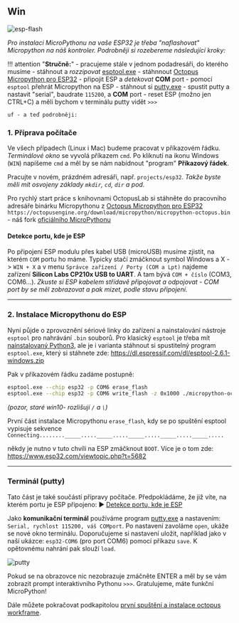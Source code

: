 ## Win

![esp-flash](https://www.octopuslab.cz/wp-content/uploads/2019/08/esp-flash-1.jpg)

*Pro instalaci MicroPythonu na vaše ESP32 je třeba "naflashovat" Micropython na náš kontroler. Podrobněji si rozebereme následující kroky:* 

!!! attention "**Stručně:**"
    - pracujeme stále v jednom podadresáři, do kterého musíme
    - stáhnout a *rozzipovat* [esptool.exe](https://dl.espressif.com/dl/esptool-2.6.1-windows.zip)
    - stáhnnout [Octopus Micropython pro ESP32](https://octopusengine.org/download/micropython/micropython-octopus.bin)
    - připojit ESP a *detekovat* **COM** port
    - pomocí `esptool` přehrát Micropython na ESP
    - stáhnout si [putty.exe](https://www.chiark.greenend.org.uk/~sgtatham/putty/latest.html)
    - spustit putty a nastavit "serial", baudrate `115200`, a **COM** port
    - reset ESP (možno jen CTRL+C) a měli bychom v terminálu putty vidět `>>>`
    
    uf - a teď podrobněji:


### 1. Příprava počítače

Ve všech případech (Linux i Mac) budeme pracovat v příkazovém řádku. *Terminálové okno* se vyvolá příkazem `cmd`.
Po kliknutí na ikonu Windows (`WIN`) napíšeme `cmd` a měl by se nám nabídnout "program" **Příkazový řádek**.

Pracujte v novém, prázdném adresáři, např. `projects/esp32`. *Takže byste měli mít osvojeny základy `mkdir`, `cd`, `dir` a pod.*

Pro rychlý start práce s knihovnami OctopusLab si stáhněte do pracovního adresáře binárku Micropythonu z [Octopus Micropython pro ESP32](https://octopusengine.org/download/micropython/micropython-octopus.bin) `https://octopusengine.org/download/micropython/micropython-octopus.bin` - náš fork [oficiálního MicroPythonu](https://micropython.org/download/esp32/)


#### Detekce portu, kde je ESP

Po připojení ESP modulu přes kabel USB (microUSB) musíme zjistit, na kterém `COM` portu ho máme. Typicky stačí zmáčknout symbol Windows a X -> `WIN + X` a v menu `Správce zařízení / Porty (COM a Lpt)` najdeme zařízení **Silicon Labs  CP210x USB to UART**. A tam bývá `COM + číslo` (COM3, COM6...). *Zkuste si ESP kabelem střídavě připojovat a odpojovat - COM port by se měl zobrazovat a pak mizet, podle stavu připojení.*

---

### 2. Instalace Micropythonu do ESP

Nyní půjde o zprovoznění sériové linky do zařízení a nainstalování nástroje `esptool` pro nahrávání `.bin` souborů. 
Pro klasický `esptool` je třeba mít [nainstalovaný Python3](https://naucse.python.cz/lessons/beginners/install/), ale je i varianta stáhnout si spustitelný program `esptool.exe`,  který si stáhnete zde: https://dl.espressif.com/dl/esptool-2.6.1-windows.zip

Pak v příkazovém řádku zadáme postupně:

```bash
esptool.exe --chip esp32 -p COM6 erase_flash 
esptool.exe --chip esp32 -p COM6 write_flash -z 0x1000 ./micropython-octopus.bin
```
*(pozor, staré win10- rozlišují `/` a  `\`)*


První část instalace Micropythonu `erase_flash`, kdy se po spuštění esptool vypisuje sekvence 
`Connecting........_____....._____....._____....._____....._____.....`

někdy je nutno v tuto chvíli na ESP zmáčknout `BOOT`. Více je o tom zde: https://www.esp32.com/viewtopic.php?t=5682

---

### Terminál (putty)

Tato část je také součástí přípravy počítače. Předpokládáme, že již víte, na kterém portu je ESP připojeno:
► [Detekce portu, kde je ESP](/install_win/#detekce-portu-kde-je-esp)

Jako **komunikační terminál** používáme program [putty.exe](https://www.chiark.greenend.org.uk/~sgtatham/putty/latest.html) a nastavením: `Serial, rychlost 115200, váš COMport`. Po nastavení zavoláme `open`, ukáže se nové okno terminálu. Doporučujeme si nastavení uložit, například jako v naší ukázce: `esp32-COM6` (pro port COM6) pomocí příkazu `save`. K opětovnému nahrání pak slouží `load`.

![putty](https://www.octopuslab.cz/wp-content/uploads/2019/11/putty1.png)

Pokud se na obrazovce nic nezobrazuje zmáčněte <kdb>ENTER</kdb> a měl by se vám zobrazit prompt interaktivního Pythonu `>>>`. Gratulujeme, máte funkční MicroPython!

Dále můžete pokračovat podkapitolou [první spuštění a instalace octopus workframe](/install/#prvni-spusteni-a-instalace-workframe-octopus).
